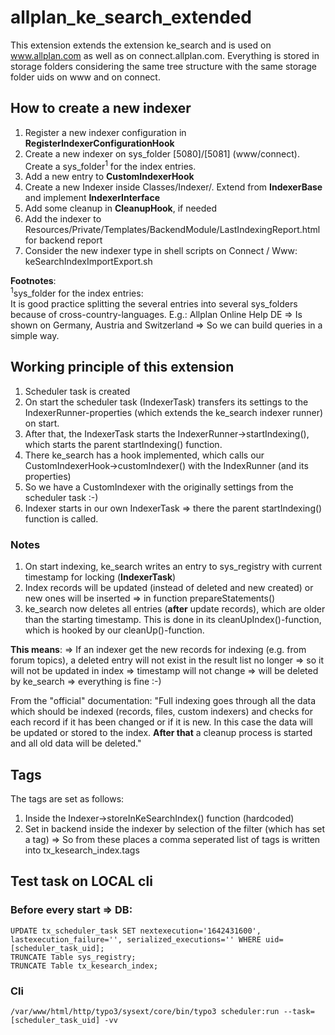 # allplan_ke_search_extended

This extension extends the extension ke_search and is used on www.allplan.com as well as on connect.allplan.com.
Everything is stored in storage folders considering the same tree structure with the same storage folder uids on www and on connect.

## How to create a new indexer

1. Register a new indexer configuration in **RegisterIndexerConfigurationHook**
2. Create a new indexer on sys_folder [5080]/[5081] (www/connect). Create a sys_folder<sup>1</sup> for the index entries.
3. Add a new entry to **CustomIndexerHook**
4. Create a new Indexer inside Classes/Indexer/. Extend from **IndexerBase** and implement **IndexerInterface**
5. Add some cleanup in **CleanupHook**, if needed
6. Add the indexer to Resources/Private/Templates/BackendModule/LastIndexingReport.html for backend report
7. Consider the new indexer type in shell scripts on Connect / Www: keSearchIndexImportExport.sh

**Footnotes**:\
<sup>1</sup>sys_folder for the index entries:\
It is good practice splitting the several entries into several sys_folders because of cross-country-languages.
E.g.: Allplan Online Help DE => Is shown on Germany, Austria and Switzerland => So we can build queries in a simple way.


## Working principle of this extension

1. Scheduler task is created
2. On start the scheduler task (IndexerTask) transfers its settings to the IndexerRunner-properties (which extends the ke_search indexer runner) on start.
3. After that, the IndexerTask starts the IndexerRunner->startIndexing(), which starts the parent startIndexing() function.
4. There ke_search has a hook implemented, which calls our CustomIndexerHook->customIndexer() with the IndexRunner (and its properties)
5. So we have a CustomIndexer with the originally settings from the scheduler task :-)
6. Indexer starts in our own IndexerTask => there the parent startIndexing() function is called.

### Notes

1. On start indexing, ke_search writes an entry to sys_registry with current timestamp for locking (**IndexerTask**)
2. Index records will be updated (instead of deleted and new created) or new ones will be inserted => in function prepareStatements()
3. ke_search now deletes all entries (**after** update records), which are older than the starting timestamp. This is done in its cleanUpIndex()-function, which is hooked by our cleanUp()-function.

**This means**:
=> If an indexer get the new records for indexing (e.g. from forum topics), a deleted entry will not exist in the result list no longer
=> so it will not be updated in index
=> timestamp will not change
=> will be deleted by ke_search
=> everything is fine :-)

From the "official" documentation:
"Full indexing goes through all the data which should be indexed (records, files, custom indexers) and checks for each record if it has been changed or if it is new. In this case the data will be updated or stored to the index. **After that** a cleanup process is started and all old data will be deleted."

## Tags

The tags are set as follows:
1. Inside the Indexer->storeInKeSearchIndex() function (hardcoded)
2. Set in backend inside the indexer by selection of the filter (which has set a tag)
=> So from these places a comma seperated list of tags is written into tx_kesearch_index.tags

## Test task on LOCAL cli

### Before every start => DB:

    UPDATE tx_scheduler_task SET nextexecution='1642431600', lastexecution_failure='', serialized_executions='' WHERE uid=[scheduler_task_uid];
    TRUNCATE Table sys_registry;
    TRUNCATE Table tx_kesearch_index;

### Cli

    /var/www/html/http/typo3/sysext/core/bin/typo3 scheduler:run --task=[scheduler_task_uid] -vv


